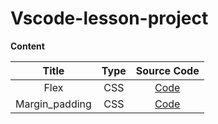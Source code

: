 # Vscode-lesson-project

**Content**

| Title | Type |  Source Code   |
| :---: | :--: | :------------: |
| Flex  | CSS  | [Code](./flex) |
| Margin_padding  | CSS  | [Code](./margin_padding) |
